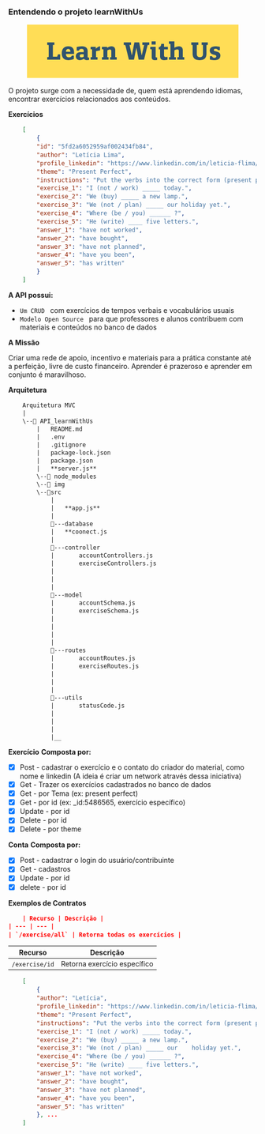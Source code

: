 ### Entendendo o projeto learnWithUs

<p align="center">
<img src="https://github.com/Letiiciia/API_learnWithUs/blob/master/img/image-asset.png">
</p>

<p>O projeto surge com a necessidade de, quem está aprendendo idiomas, encontrar exercícios relacionados aos conteúdos.
</p>

**Exercícios**

```json
    [
        {
        "id": "5fd2a6052959af002434fb84",
        "author": "Letícia Lima",
        "profile_linkedin": "https://www.linkedin.com/in/leticia-flima/",
        "theme": "Present Perfect",
        "instructions": "Put the verbs into the correct form (present perfect simple).",
        "exercise_1": "I (not / work) _____ today.",
        "exercise_2": "We (buy) _____ a new lamp.",
        "exercise_3": "We (not / plan) _____ our holiday yet.",
        "exercise_4": "Where (be / you) ______ ?",
        "exercise_5": "He (write) ____ five letters.",
        "answer_1": "have not worked",
        "answer_2": "have bought",
        "answer_3": "have not planned",
        "answer_4": "have you been",
        "answer_5": "has written"
        }
    ] 
```

**A API possui:**
- ``Um CRUD `` com exercícios de tempos verbais e  vocabulários usuais
- ``Modelo Open Source `` para que professores e alunos contribuem com materiais e conteúdos no banco de dados 

**A Missão**

<p>Criar uma rede de apoio, incentivo e materiais para a prática constante até a perfeição, livre de custo financeiro. Aprender é prazeroso e aprender em conjunto é maravilhoso.
</p>

**Arquitetura**

        Arquitetura MVC
        |
        \--📂 API_learnWithUs
            |   README.md  
            |   .env
            |   .gitignore
            |   package-lock.json
            |   package.json
            |   **server.js**
            \--📂 node_modules
            \--📂 img
            \--📂src
                |
                |   **app.js**
                |
                📂---database
                |   **coonect.js
                |
                📂---controller
                |       accountControllers.js
                |       exerciseControllers.js
                |       
                |       
                |
                📂---model
                |       accountSchema.js
                |       exerciseSchema.js
                |       
                |       
                |       
                |
                📂---routes
                |       accountRoutes.js
                |       exerciseRoutes.js
                |       
                |       
                |       
                📂---utils
                |       statusCode.js
                |       
                |       
                |       
                |__   


**Exercício**
**Composta por:**
  
- [x] Post - cadastrar o exercício e o contato do criador do material, como nome e linkedin (A ideia é criar um network através dessa iniciativa)
- [x] Get - Trazer os exercícios cadastrados no banco de dados
- [x] Get - por Tema (ex: present perfect)
- [x] Get - por id (ex: _id:5486565, exercício específico)
- [x] Update - por id
- [x] Delete - por id
- [x]  Delete - por theme

  **Conta**
**Composta por:**

- [x]  Post - cadastrar o login do usuário/contribuinte
- [x]  Get  - cadastros
- [x]  Update - por id
- [x]  delete - por id

**Exemplos de Contratos**


```json
    | Recurso | Descrição |
| --- | --- |
| `/exercise/all` | Retorna todas os exercícios |
```


| Recurso | Descrição |
| --- | --- |
| `/exercise/id` | Retorna exercício específico |
```json
    [
        {
        "author": "Letícia",
        "profile_linkedin": "https://www.linkedin.com/in/leticia-flima/",
        "theme": "Present Perfect",
        "instructions": "Put the verbs into the correct form (present perfect simple).",
        "exercise_1": "I (not / work) _____ today.",
        "exercise_2": "We (buy) _____ a new lamp.",
        "exercise_3": "We (not / plan) _____ our    holiday yet.",
        "exercise_4": "Where (be / you) ______ ?",
        "exercise_5": "He (write) ____ five letters.",
        "answer_1": "have not worked",
        "answer_2": "have bought",
        "answer_3": "have not planned",
        "answer_4": "have you been",
        "answer_5": "has written"
        }, ...
    ]
```

